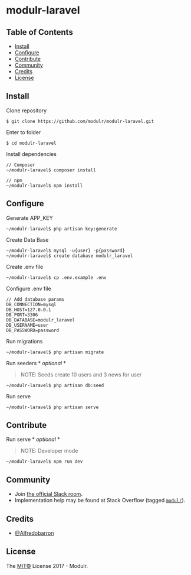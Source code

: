 # modulr-laravel

## Table of Contents

- [Install](#install)
- [Configure](#configure)
- [Contribute](#contribute)
- [Community](#community)
- [Credits](#credits)
- [License](#license)

## Install

Clone repository
```
$ git clone https://github.com/modulr/modulr-laravel.git
```

Enter to folder
```
$ cd modulr-laravel
```

Install dependencies
```
// Composer
~/modulr-laravel$ composer install

// npm
~/modulr-laravel$ npm install
```


## Configure

Generate APP_KEY
```
~/modulr-laravel$ php artisan key:generate
```

Create Data Base
```
~/modulr-laravel$ mysql -u{user} -p{password}
~/modulr-laravel$ create database modulr_laravel
```

Create .env file
```
~/modulr-laravel$ cp .env.example .env
```

Configure .env file
```
// Add database params
DB_CONNECTION=mysql
DB_HOST=127.0.0.1
DB_PORT=3306
DB_DATABASE=modulr_laravel
DB_USERNAME=user
DB_PASSWORD=password
```

Run migrations
```
~/modulr-laravel$ php artisan migrate
```

Run seeders * *optional* *
> NOTE: Seeds create 10 users and 3 news for user

```
~/modulr-laravel$ php artisan db:seed
```

Run serve
```
~/modulr-laravel$ php artisan serve
```

## Contribute

Run serve * *optional* *
> NOTE: Developer mode

```
~/modulr-laravel$ npm run dev
```


## Community

- Join [the official Slack room](https://modulr.slack.com/).
- Implementation help may be found at Stack Overflow (tagged [`modulr`](http://stackoverflow.com/questions/tagged/modulr)).

## Credits

- [@Alfredobarron](https://github.com/alfredobarron)

## License
The [MIT©](https://github.com/modulr/modulr/blob/master/LICENSE) License 2017 - Modulr.
